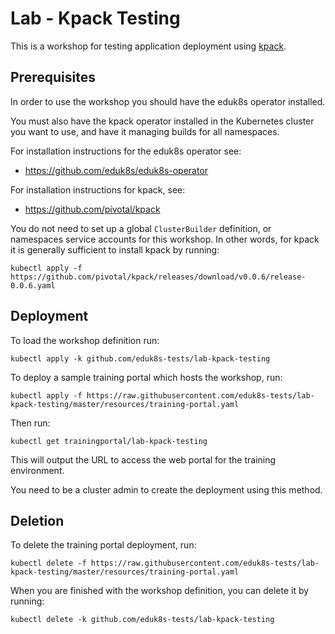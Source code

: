 Lab - Kpack Testing
===================

This is a workshop for testing application deployment using [kpack](https://github.com/pivotal/kpack).

Prerequisites
-------------

In order to use the workshop you should have the eduk8s operator installed.

You must also have the kpack operator installed in the Kubernetes cluster you want to use, and have it managing builds for all namespaces.

For installation instructions for the eduk8s operator see:

* https://github.com/eduk8s/eduk8s-operator

For installation instructions for kpack, see:

* https://github.com/pivotal/kpack

You do not need to set up a global `ClusterBuilder` definition, or namespaces service accounts for this workshop. In other words, for kpack it is generally sufficient to install kpack by running:

```
kubectl apply -f https://github.com/pivotal/kpack/releases/download/v0.0.6/release-0.0.6.yaml
```

Deployment
----------

To load the workshop definition run:

```
kubectl apply -k github.com/eduk8s-tests/lab-kpack-testing
```

To deploy a sample training portal which hosts the workshop, run:

```
kubectl apply -f https://raw.githubusercontent.com/eduk8s-tests/lab-kpack-testing/master/resources/training-portal.yaml
```

Then run:

```
kubectl get trainingportal/lab-kpack-testing
```

This will output the URL to access the web portal for the training environment.

You need to be a cluster admin to create the deployment using this method.

Deletion
--------

To delete the training portal deployment, run:

```
kubectl delete -f https://raw.githubusercontent.com/eduk8s-tests/lab-kpack-testing/master/resources/training-portal.yaml
```

When you are finished with the workshop definition, you can delete it by running:

```
kubectl delete -k github.com/eduk8s-tests/lab-kpack-testing
